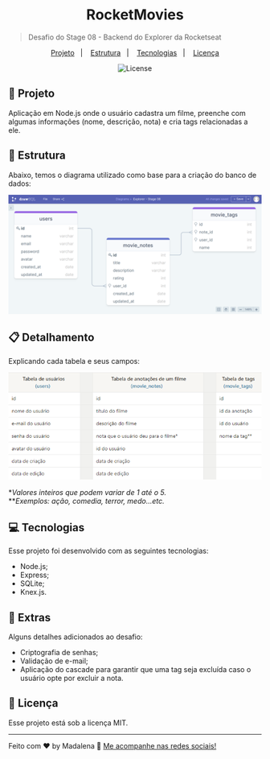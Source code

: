 <h1 align="center"> RocketMovies </h1>

> Desafio do Stage 08 - Backend do Explorer da Rocketseat

<p align="center">
  <a href="#-tecnologias">Projeto</a>&nbsp;&nbsp;&nbsp;|&nbsp;&nbsp;&nbsp;
  <a href="#-projeto">Estrutura</a>&nbsp;&nbsp;&nbsp;|&nbsp;&nbsp;&nbsp;
  <a href="#-layout">Tecnologias</a>&nbsp;&nbsp;&nbsp;|&nbsp;&nbsp;&nbsp;
  <a href="#memo-licença">Licença</a>
</p>

<p align="center">
  <img alt="License" src="https://img.shields.io/static/v1?label=license&message=MIT&color=49AA26&labelColor=000000">
</p>

## :file_folder: Projeto

Aplicação em Node.js onde o usuário cadastra um filme, preenche com algumas informações (nome, descrição, nota) e cria tags relacionadas a ele.

## :pushpin: Estrutura

Abaixo, temos o diagrama utilizado como base para a criação do banco de dados:

!["Estrutura do banco de dados"](./.github/database-structure.png)

## :clipboard: Detalhamento

Explicando cada tabela e seus campos:

<p align="center">
  <img alt="Explicação do banco de dados" src="./.github/database-explanation.png">
</p>

**Valores inteiros que podem variar de 1 até o 5.* <br>
***Exemplos: ação, comedia, terror, medo...etc.*

## :computer: Tecnologias

Esse projeto foi desenvolvido com as seguintes tecnologias:

- Node.js;
- Express;
- SQLite;
- Knex.js.

## :bookmark: Extras

Alguns detalhes adicionados ao desafio:

- Criptografia de senhas;
- Validação de e-mail;
- Aplicação do cascade para garantir que uma tag seja excluída caso o usuário opte por excluir a nota.

## :memo: Licença

Esse projeto está sob a licença MIT.

---

Feito com :heart: by Madalena :wave: [Me acompanhe nas redes sociais!](https://madalena-rocha.github.io/social-links/)